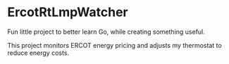 # ErcotRtLmpWatcher

Fun little project to better learn Go, while creating something useful.

This project monitors ERCOT energy pricing and adjusts my thermostat to reduce energy costs.


